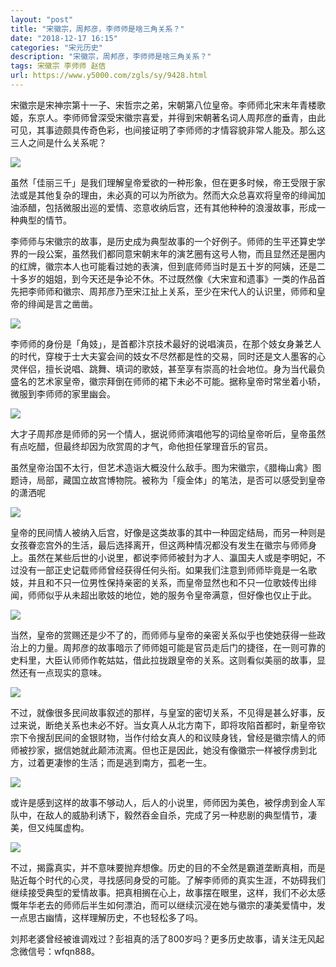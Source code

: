 ```yaml
---
layout: "post"
title: "宋徽宗，周邦彦，李师师是啥三角关系？"
date: "2018-12-17 16:15"
categories: "宋元历史"
description: "宋徽宗，周邦彦，李师师是啥三角关系？"
tags: 宋徽宗 李师师 赵佶
url: https://www.y5000.com/zgls/sy/9428.html
---
```






宋徽宗是宋神宗第十一子、宋哲宗之弟，宋朝第八位皇帝。李师师北宋末年青楼歌姬，东京人。李师师曾深受宋徽宗喜爱，并得到宋朝著名词人周邦彦的垂青，由此可见，其事迹颇具传奇色彩，也间接证明了李师师的才情容貌非常人能及。那么这三人之间是什么关系呢？

![](https://img.y5000.com/uploads/allimg/170106/8-1F1060946461B.jpg)

虽然「佳丽三千」是我们理解皇帝爱欲的一种形象，但在更多时候，帝王受限于家法或是其他复杂的理由，未必真的可以为所欲为。然而大众总喜欢将皇帝的绯闻加油添醋，包括微服出巡的爱情、恣意收纳后宫，还有其他种种的浪漫故事，形成一种典型的情节。

李师师与宋徽宗的故事，是历史成为典型故事的一个好例子。师师的生平还算史学界的一段公案，虽然我们都同意宋朝末年的演艺圈有这号人物，而且显然还是圈内的红牌，徽宗本人也可能看过她的表演，但到底师师当时是五十岁的阿姨，还是二十多岁的姐姐，到今天还是争论不休。不过既然像《大宋宣和遗事》一类的作品首先把李师师和徽宗、周邦彦乃至宋江扯上关系，至少在宋代人的认识里，师师和皇帝的绯闻是言之凿凿。

![](https://img.y5000.com/uploads/allimg/170106/8-1F106094AIY.jpg)

李师师的身份是「角妓」，是首都汴京技术最好的说唱演员，在那个妓女身兼艺人的时代，穿梭于士大夫宴会间的妓女不尽然都是性的交易，同时还是文人墨客的心灵伴侣，擅长说唱、跳舞、填词的歌妓，甚至享有崇高的社会地位。身为当代最负盛名的艺术家皇帝，徽宗拜倒在师师的裙下未必不可能。据称皇帝时常坐着小轿，微服到李师师的家里幽会。

![](https://img.y5000.com/uploads/allimg/170106/8-1F106094G0210.jpg)

大才子周邦彦是师师的另一个情人，据说师师演唱他写的词给皇帝听后，皇帝虽然有点吃醋，但最终却因为欣赏周的才气，命他担任掌理音乐的官员。

虽然皇帝治国不太行，但艺术造诣大概没什么敌手。图为宋徽宗，《腊梅山禽》图题诗，局部，藏国立故宫博物院。被称为「瘦金体」的笔法，是否可以感受到皇帝的潇洒呢

![](https://img.y5000.com/uploads/allimg/170106/8-1F106094H0233.jpg)

皇帝的民间情人被纳入后宫，好像是这类故事的其中一种固定结局，而另一种则是女孩眷恋宫外的生活，最后选择离开，但这两种情况都没有发生在徽宗与师师身上。虽然在某些后世的小说里，都说李师师被封为才人、瀛国夫人或是李明妃，不过没有一部正史记载师师曾经获得任何头衔。如果我们注意到师师毕竟是一名歌妓，并且和不只一位男性保持亲密的关系，而皇帝显然也和不只一位歌妓传出绯闻，师师似乎从未超出歌妓的地位，她的服务令皇帝满意，但好像也仅止于此。

![](https://img.y5000.com/uploads/allimg/170106/8-1F106094I1G8.jpg)

当然，皇帝的赏赐还是少不了的，而师师与皇帝的亲密关系似乎也使她获得一些政治上的力量。周邦彦的故事暗示了师师姐可能是官员走后门的捷径，在一则可靠的史料里，大臣认师师作乾姑姑，借此拉拢跟皇帝的关系。这则看似美丽的故事，显然还有一点现实的意味。

![](https://img.y5000.com/uploads/allimg/170106/8-1F106094J1441.jpg)

不过，就像很多民间故事叙述的那样，与皇室的密切关系，不见得是甚么好事，反过来说，断绝关系也未必不好。当女真人从北方南下，即将攻陷首都时，新皇帝钦宗下令搜刮民间的金银财物，当作付给女真人的和议赎身钱，曾经是徽宗情人的师师被抄家，据信她就此颠沛流离。但也正是因此，她没有像徽宗一样被俘虏到北方，过着更凄惨的生活；而是逃到南方，孤老一生。

![](https://img.y5000.com/uploads/allimg/170106/8-1F106094KS91.jpg)

或许是感到这样的故事不够动人，后人的小说里，师师因为美色，被俘虏到金人军队中，在敌人的威胁利诱下，毅然吞金自杀，完成了另一种悲剧的典型情节，凄美，但又纯属虚构。

![](https://img.y5000.com/uploads/allimg/170106/8-1F106094PLM.jpg)

不过，揭露真实，并不意味要抛弃想像。历史的目的不全然是霸道垄断真相，而是贴近每个时代的心灵，寻找感同身受的可能。了解李师师的真实生涯，不妨碍我们继续接受典型的爱情故事。把真相搁在心上，故事摆在眼里，这样，我们不必太感慨年华老去的师师后半生如何漂泊，而可以继续沉浸在她与徽宗的凄美爱情中，发一点思古幽情，这样理解历史，不也轻松多了吗。

刘邦老婆曾经被谁调戏过？彭祖真的活了800岁吗？更多历史故事，请关注无风起念微信号：wfqn888。
